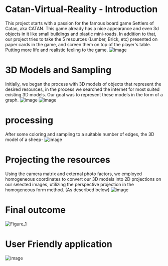 # Catan-Virtual-Reality - Introduction
This project starts with a passion for the famous board game Settlers of Catan, aka CATAN. This game already has a nice appearance and even 3d objects in it like small buildings and plastic mini-roads. In addition to that, our project tries to take the 5 resources (Lumber, Brick, etc) presented on paper cards in the game, and screen them on top of the player's table. Putting more life and realistic feeling to the game.
![image](https://github.com/tamirblu/Catan-Virtual-Reality/assets/67854317/58bd12a6-48bd-4ae8-bf52-796564892801)

# 3D Models and Sampling 
Initially, we began the process with 3D models of objects that represent the desired resources, in the process we searched the internet for most suited existing 3D models. Our goal was to represent these models in the form of a graph.
![image](https://github.com/tamirblu/Catan-Virtual-Reality/assets/67854317/8053e0f9-f6b8-49dd-8994-f8dfddef4d70) ![image](https://github.com/tamirblu/Catan-Virtual-Reality/assets/67854317/806ab8ae-2fef-4ed7-a8db-72a36ee9be34)

# processing 
After some coloring and sampling to a suitable number of edges, the 3D model of a sheep-
![image](https://github.com/tamirblu/Catan-Virtual-Reality/assets/67854317/ca40152b-36f3-482b-a10b-9775ddc0775d)

# Projecting the resources
Using the camera matrix and external photo factors, we employed homogeneous coordinates to convert our 3D models into 2D projections on our selected images, utilizing the perspective projection in the homogeneous form method.
(As described below)
![image](https://github.com/tamirblu/Catan-Virtual-Reality/assets/67854317/0a36eb20-edfd-40c9-93a9-78d41f660d39)

# Final outcome
![Figure_1](https://github.com/tamirblu/Catan-Virtual-Reality/assets/67854317/611c05b3-3fc7-4d8c-9d84-f6a07c68ce16)

# User Friendly application
![image](https://github.com/tamirblu/Catan-Virtual-Reality/assets/67854317/26c0f1ec-67d8-4f85-9d86-0117f854b007)
